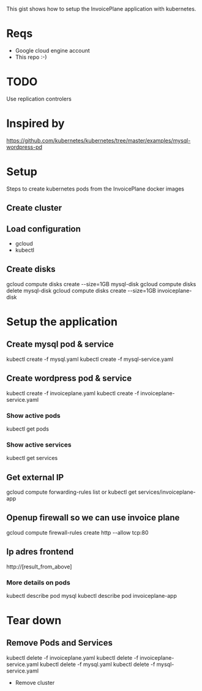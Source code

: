 This gist shows how to setup the InvoicePlane application with kubernetes.

# Reqs
* Google cloud engine account
* This repo :-)

# TODO
Use replication controlers

# Inspired by
https://github.com/kubernetes/kubernetes/tree/master/examples/mysql-wordpress-pd


# Setup
Steps to create kubernetes pods from the InvoicePlane docker images

## Create cluster

## Load configuration
* gcloud
* kubectl

## Create disks
gcloud compute disks create --size=1GB mysql-disk
gcloud compute disks delete mysql-disk
gcloud compute disks create --size=1GB invoiceplane-disk


# Setup the application

## Create mysql pod & service
kubectl create -f mysql.yaml
kubectl create -f mysql-service.yaml

## Create wordpress pod & service
kubectl create -f invoiceplane.yaml
kubectl create -f invoiceplane-service.yaml

### Show active pods
kubectl get pods

### Show active services
kubectl get services

## Get external IP
gcloud compute forwarding-rules list
or
kubectl get services/invoiceplane-app

## Openup firewall so we can use invoice plane
gcloud compute firewall-rules create http --allow tcp:80

## Ip adres frontend
http://[result_from_above]

### More details on pods
kubectl describe pod mysql
kubectl describe pod invoiceplane-app


# Tear down
## Remove Pods and Services
kubectl delete -f invoiceplane.yaml
kubectl delete -f invoiceplane-service.yaml
kubectl delete -f mysql.yaml
kubectl delete -f mysql-service.yaml

* Remove cluster
